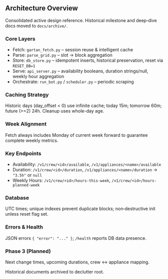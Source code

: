 ## Architecture Overview

Consolidated active design reference. Historical milestone and deep‑dive docs moved to `docs/archive/`.

### Core Layers
- Fetch: `gartan_fetch.py` – session reuse & intelligent cache
- Parse: `parse_grid.py` – slot → block aggregation
- Store: `db_store.py` – idempotent inserts, historical preservation, reset via `RESET_DB=1`
- Serve: `api_server.py` – availability booleans, duration strings/null, weekly hour aggregation
- Orchestrate: `run_bot.py` / `scheduler.py` – periodic scraping

### Caching Strategy
Historic days (day_offset < 0) use infinite cache; today 15m; tomorrow 60m; future (>=2) 24h. Cleanup uses whole-day age.

### Week Alignment
Fetch always includes Monday of current week forward to guarantee complete weekly metrics.

### Key Endpoints
- Availability: `/v1/crew/<id>/available`, `/v1/appliances/<name>/available`
- Duration: `/v1/crew/<id>/duration`, `/v1/appliances/<name>/duration` → `"3.5h"` or `null`
- Weekly Hours: `/v1/crew/<id>/hours-this-week`, `/v1/crew/<id>/hours-planned-week`

### Database
UTC times; unique indexes prevent duplicate blocks; non‑destructive init unless reset flag set.

### Errors & Health
JSON errors `{ "error": "..." }`; `/health` reports DB data presence.

### Phase 3 (Planned)
Next change times, upcoming durations, crew ↔ appliance mapping.

Historical documents archived to declutter root.
